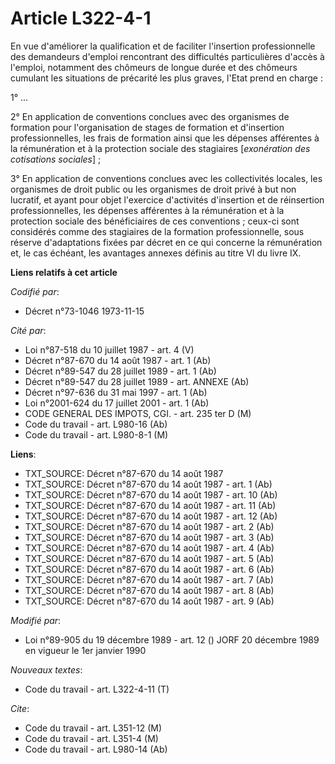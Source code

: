 # Article L322-4-1

En vue d'améliorer la qualification et de faciliter l'insertion professionnelle des demandeurs d'emploi rencontrant des
difficultés particulières d'accès à l'emploi, notamment des chômeurs de longue durée et des chômeurs cumulant les situations
de précarité les plus graves, l'Etat prend en charge :

1° ...

2° En application de conventions conclues avec des organismes de formation pour l'organisation de stages de formation et
d'insertion professionnelles, les frais de formation ainsi que les dépenses afférentes à la rémunération et à la protection
sociale des stagiaires [*exonération des cotisations sociales*] ;

3° En application de conventions conclues avec les collectivités locales, les organismes de droit public ou les organismes de
droit privé à but non lucratif, et ayant pour objet l'exercice d'activités d'insertion et de réinsertion professionnelles,
les dépenses afférentes à la rémunération et à la protection sociale des bénéficiaires de ces conventions ; ceux-ci sont
considérés comme des stagiaires de la formation professionnelle, sous réserve d'adaptations fixées par décret en ce qui
concerne la rémunération et, le cas échéant, les avantages annexes définis au titre VI du livre IX.

**Liens relatifs à cet article**

_Codifié par_:

  - Décret n°73-1046 1973-11-15

_Cité par_:

  - Loi n°87-518 du 10 juillet 1987 - art. 4 (V)
  - Décret n°87-670 du 14 août 1987 - art. 1 (Ab)
  - Décret n°89-547 du 28 juillet 1989 - art. 1 (Ab)
  - Décret n°89-547 du 28 juillet 1989 - art. ANNEXE (Ab)
  - Décret n°97-636 du 31 mai 1997 - art. 1 (Ab)
  - Loi n°2001-624 du 17 juillet 2001 - art. 1 (Ab)
  - CODE GENERAL DES IMPOTS, CGI. - art. 235 ter D (M)
  - Code du travail - art. L980-16 (Ab)
  - Code du travail - art. L980-8-1 (M)

**Liens**:

  - TXT_SOURCE: Décret n°87-670 du 14 août 1987
  - TXT_SOURCE: Décret n°87-670 du 14 août 1987 - art. 1 (Ab)
  - TXT_SOURCE: Décret n°87-670 du 14 août 1987 - art. 10 (Ab)
  - TXT_SOURCE: Décret n°87-670 du 14 août 1987 - art. 11 (Ab)
  - TXT_SOURCE: Décret n°87-670 du 14 août 1987 - art. 12 (Ab)
  - TXT_SOURCE: Décret n°87-670 du 14 août 1987 - art. 2 (Ab)
  - TXT_SOURCE: Décret n°87-670 du 14 août 1987 - art. 3 (Ab)
  - TXT_SOURCE: Décret n°87-670 du 14 août 1987 - art. 4 (Ab)
  - TXT_SOURCE: Décret n°87-670 du 14 août 1987 - art. 5 (Ab)
  - TXT_SOURCE: Décret n°87-670 du 14 août 1987 - art. 6 (Ab)
  - TXT_SOURCE: Décret n°87-670 du 14 août 1987 - art. 7 (Ab)
  - TXT_SOURCE: Décret n°87-670 du 14 août 1987 - art. 8 (Ab)
  - TXT_SOURCE: Décret n°87-670 du 14 août 1987 - art. 9 (Ab)

_Modifié par_:

  - Loi n°89-905 du 19 décembre 1989 - art. 12 () JORF 20 décembre 1989 en vigueur le 1er janvier 1990

_Nouveaux textes_:

  - Code du travail - art. L322-4-11 (T)

_Cite_:

  - Code du travail - art. L351-12 (M)
  - Code du travail - art. L351-4 (M)
  - Code du travail - art. L980-14 (Ab)
